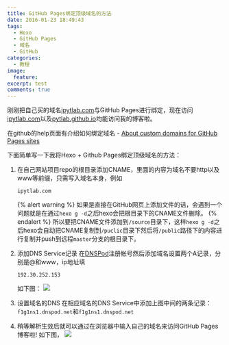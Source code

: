 ```yaml
---
title: GitHub Pages绑定顶级域名的方法
date: 2016-01-23 18:49:43
tags:
  - Hexo
  - GitHub Pages
  - 域名
  - GitHub
categories:
  - 教程
image: 
  feature: 
excerpt: test
comments: true
---
```


刚刚把自己买的域名[ipytlab.com](http://ipytlab.com)与GitHub Pages进行绑定，现在访问[ipytlab.com](http://ipytlab.com)以及[pytlab.github.io](http://pytlab.github.io)均能访问我的博客啦。

在github的help页面有介绍如何绑定域名 - [About custom domains for GitHub Pages sites](https://help.github.com/articles/about-custom-domains-for-github-pages-sites/)

下面简单写一下我将Hexo + Github Pages绑定顶级域名的方法：
1. 在自己网站项目repo的根目录添加CNAME，里面的内容为域名不要http以及www等前缀，只需写入域名本身，例如
    ```
    ipytlab.com
    ```
    {% alert warning %}
    如果是直接在GitHub网页上添加文件的话，会遇到一个问题就是在通过`hexo g -d`之后hexo会把根目录下的CNAME文件删除。
    {% endalert %}
    所以要把CNAME文件添加到`/source`目录下，这样`hexo g -d`之后hexo会自动把CNAME复制到`/puclic`目录下然后将`/public`路径下的内容进行复制并push到远程`master`分支的根目录下。

<!-- more -->

2. 添加DNS Service记录
    在[DNSPod](https://www.dnspod.cn)注册帐号然后添加域名设置两个A记录，分别是@和www，ip地址填
    ```
    192.30.252.153
    ```
    如下图：
    ![](DNSPod.png)

3. 设置域名的DNS
    在相应域名的DNS Service中添加上图中间的两条记录：
    `f1g1ns1.dnspod.net`和`f1g1ns1.dnspod.net`

4. 稍等解析生效后就可以通过在浏览器中输入自己的域名来访问GitHub Pages博客啦! 如下图，
    ![](homepage.png)
